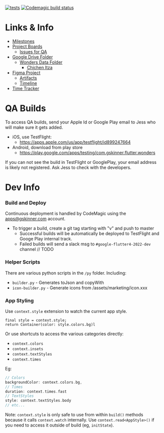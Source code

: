 [![tests](https://github.com/gskinnerTeam/flutter-wonders-app/actions/workflows/tests.yaml/badge.svg)](https://github.com/gskinnerTeam/flutter-wonders-app/actions/workflows/tests.yaml) [![Codemagic build status](https://api.codemagic.io/apps/622baf8cde572f4898e607ba/622baf8cde572f4898e607b9/status_badge.svg)](https://codemagic.io/apps/622baf8cde572f4898e607ba/622baf8cde572f4898e607b9/latest_build)
# Links & Info

- [Milestones](https://github.com/gskinnerTeam/flutter-wonders-app/milestones?direction=asc&sort=due_date&state=open)
- [Project Boards](https://github.com/orgs/gskinnerTeam/projects/4/views/4)
  - [Issues for QA](https://github.com/orgs/gskinnerTeam/projects/4/views/6)
- [Google Drive Folder](https://drive.google.com/drive/folders/1tKwqBFGll87pK-iXon0AwpW36oRDCYAt)
  - [Wonders Data Folder](https://drive.google.com/drive/folders/1U2Z1axcJh8v65fUiXmJEDJKAdtK1R4WA) 
    - [Chichen Itza](https://docs.google.com/document/d/1_YDWlRiAFz-8kPvHJo2X5UyNi6jk5YGlBBwe2v5KcN4/edit)
- [Figma Project](https://www.figma.com/file/814LAO3wAzMNbB7YYPZpnZ/Wireframe)
  - [Artifacts](https://www.figma.com/file/814LAO3wAzMNbB7YYPZpnZ/Wireframe?node-id=785%3A7621)
  - [Timeline](https://www.figma.com/file/814LAO3wAzMNbB7YYPZpnZ/Wireframe?node-id=785%3A6853)
- [Time Tracker](https://timetracker.gskinner.com/#c=CD164420-AFD3-4BD6-B60D-BDEB28253846&p=82826D2A-E5E5-4D56-B689-B9DBF169A2D0&t=EAB922B4-2402-49CC-9666-D3FA76A2C33A)

# QA Builds
To access QA builds, send your Apple Id or Google Play email to Jess who will make sure it gets added.
- iOS, use TestFlight:
  - https://apps.apple.com/us/app/testflight/id899247664
- Android, download from play store
  - https://play.google.com/apps/testing/com.gskinner.flutter.wonders

If you can not see the build in TestFlight or GooglePlay, your email address is likely not registered. Ask Jess to check with the developers.

# Dev Info

### Build and Deploy
Continuous deployment is handled by CodeMagic using the apps@gskinner.com account. 
- To trigger a build, create a git tag starting with "v" and push to master
  - Successful builds will be automatically be deployed to TestFlight and Googe Play internal track.
  - Failed builds will send a slack msg to `#google-flutter4-2022-dev` channel // TODO

### Helper Scripts
There are various python scripts in the `/py` folder. Including:
- `builder.py` - Generates toJson and copyWith
- `icon-builder.py` - Generate icons from /assets/marketing/icon.xxx

### App Styling
Use `context.style` extension to watch the current app style.
```
final style = context.style;
return Container(color: style.colors.bg)l
```
Or use shortcuts to access the various categories directly:
- `context.colors`
- `context.insets`
- `context.textStyles`
- `context.times`

Eg:
```dart
// Colors
backgroundColor: context.colors.bg,
// Times
duration: context.times.fast
// TextStyles
style: context.textStyles.body
// etc...
```

Note: `context.style` is only safe to use from within `build()` methods because it calls `context.watch` internally. Use `context.read<AppStyle>()` if you need to access it outside of build (eg, `initState`).
